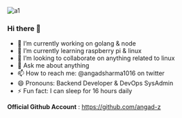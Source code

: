 
![a1](https://user-images.githubusercontent.com/30529572/85806429-870f3e80-b73e-11ea-8c12-925bc5a737db.png)

### Hi there 👋

- 🔭 I’m currently working on golang & node
- 🌱 I’m currently learning raspberry pi & linux
- 👯 I’m looking to collaborate on anything related to linux
- 💬 Ask me about anything
- 📫 How to reach me: @angadsharma1016 on twitter
- 😄 Pronouns: Backend Developer & DevOps SysAdmin
- ⚡ Fun fact: I can sleep for 16 hours daily

**Official Github Account** : https://github.com/angad-z
